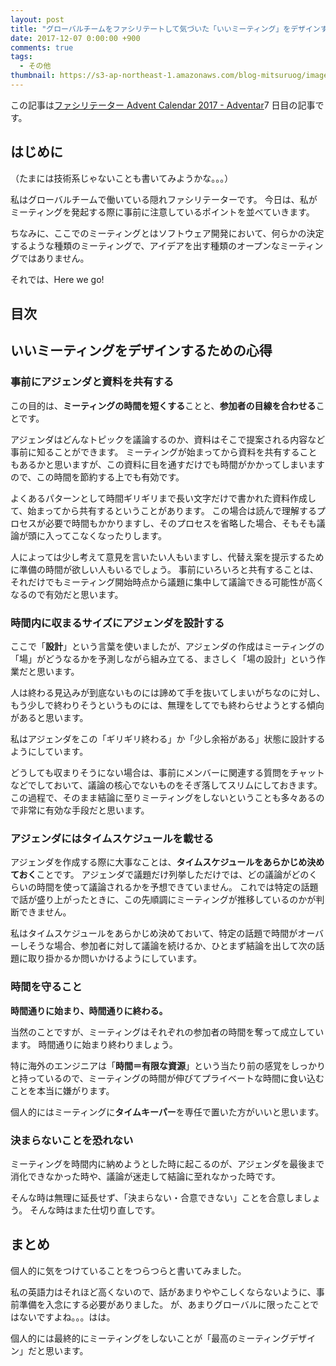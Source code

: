```yaml
---
layout: post
title: "グローバルチームをファシリテートして気づいた「いいミーティング」をデザインするための心得とは"
date: 2017-12-07 0:00:00 +900
comments: true
tags:
  - その他
thumbnail: https://s3-ap-northeast-1.amazonaws.com/blog-mitsuruog/images/2017/meeting.png
---
```


この記事は[ファシリテーター Advent Calendar 2017 \- Adventar](https://adventar.org/calendars/2310)7 日目の記事です。

<!-- more -->

## はじめに

（たまには技術系じゃないことも書いてみようかな。。。）

私はグローバルチームで働いている隠れファシリテーターです。
今日は、私がミーティングを発起する際に事前に注意しているポイントを並べていきます。

ちなみに、ここでのミーティングとはソフトウェア開発において、何らかの決定するような種類のミーティングで、アイデアを出す種類のオープンなミーティングではありません。

それでは、Here we go!

## 目次

## いいミーティングをデザインするための心得

### 事前にアジェンダと資料を共有する

この目的は、**ミーティングの時間を短くする**ことと、**参加者の目線を合わせる**ことです。

アジェンダはどんなトピックを議論するのか、資料はそこで提案される内容など事前に知ることができます。
ミーティングが始まってから資料を共有することもあるかと思いますが、この資料に目を通すだけでも時間がかかってしまいますので、この時間を節約する上でも有効です。

よくあるパターンとして時間ギリギリまで長い文字だけで書かれた資料作成して、始まってから共有するということがあります。
この場合は読んで理解するプロセスが必要で時間もかかりますし、そのプロセスを省略した場合、そもそも議論が頭に入ってこなくなったりします。

人によっては少し考えて意見を言いたい人もいますし、代替え案を提示するために準備の時間が欲しい人もいるでしょう。
事前にいろいろと共有することは、それだけでもミーティング開始時点から議題に集中して議論できる可能性が高くなるので有効だと思います。

### 時間内に収まるサイズにアジェンダを設計する

ここで「**設計**」という言葉を使いましたが、アジェンダの作成はミーティングの「場」がどうなるかを予測しながら組み立てる、まさしく「場の設計」という作業だと思います。

人は終わる見込みが到底ないものには諦めて手を抜いてしまいがちなのに対し、もう少しで終わりそうというものには、無理をしてでも終わらせようとする傾向があると思います。

私はアジェンダをこの「ギリギリ終わる」か「少し余裕がある」状態に設計するようにしています。

どうしても収まりそうにない場合は、事前にメンバーに関連する質問をチャットなどでしておいて、議論の核心でないものをそぎ落してスリムにしておきます。
この過程で、そのまま結論に至りミーティングをしないということも多々あるので非常に有効な手段だと思います。

### アジェンダにはタイムスケジュールを載せる

アジェンダを作成する際に大事なことは、**タイムスケジュールをあらかじめ決めておく**ことです。
アジェンダで議題だけ列挙しただけでは、どの議論がどのくらいの時間を使って議論されるかを予想できていません。
これでは特定の話題で話が盛り上がったときに、この先順調にミーティングが推移しているのかが判断できません。

私はタイムスケジュールをあらかじめ決めておいて、特定の話題で時間がオーバーしそうな場合、参加者に対して議論を続けるか、ひとまず結論を出して次の話題に取り掛かるか問いかけるようにしています。

### 時間を守ること

**時間通りに始まり、時間通りに終わる。**

当然のことですが、ミーティングはそれぞれの参加者の時間を奪って成立しています。
時間通りに始まり終わりましょう。

特に海外のエンジニアは「**時間＝有限な資源**」という当たり前の感覚をしっかりと持っているので、ミーティングの時間が伸びてプライベートな時間に食い込むことを本当に嫌がります。

個人的にはミーティングに**タイムキーパー**を専任で置いた方がいいと思います。

### 決まらないことを恐れない

ミーティングを時間内に納めようとした時に起こるのが、アジェンダを最後まで消化できなかった時や、議論が迷走して結論に至れなかった時です。

そんな時は無理に延長せず、「決まらない・合意できない」ことを合意しましょう。
そんな時はまた仕切り直しです。

## まとめ

個人的に気をつけていることをつらつらと書いてみました。

私の英語力はそれほど高くないので、話があまりややこしくならないように、事前準備を入念にする必要がありました。
が、あまりグローバルに限ったことではないですよね。。。はは。

個人的には最終的にミーティングをしないことが「最高のミーティングデザイン」だと思います。

